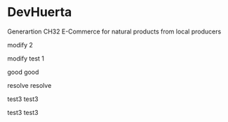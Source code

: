 # DevHuerta
Generartion CH32 E-Commerce for natural products from local producers

modify 2



modify test 1

good
good

resolve
resolve

test3
test3

test3
test3
